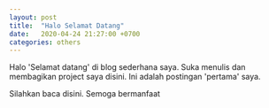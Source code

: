 ```yaml
---
layout: post
title:  "Halo Selamat Datang"
date:   2020-04-24 21:27:00 +0700
categories: others
---
```


Halo 'Selamat datang' di blog sederhana saya. 
Suka menulis dan membagikan project saya disini.
Ini adalah postingan 'pertama' saya.

Silahkan baca disini. Semoga bermanfaat
